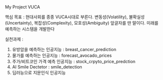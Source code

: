 My Project VUCA

핵심 목표 : 
현대사회를 종종 VUCA시대로 부른다. 
변동성(Volatility), 불확실성(Uncertainty), 복잡성(Complexity), 모호성(Ambiguity) 앞글자를 딴 말이다.
미래를 예측하는 시스템을 개발한다

실천과제 : 
1. 유방암을 예측하는 인공지능 : breast_cancer_prediction
2. 물가를 예측하는 인공지능  : forecast_avocado_prices
3. 주가/비트코인 가격 예측 인공지능 : stock_crpyto_price_predction
4. AI Smile Dectetor : smile_detection
5. 딥러능으로 지문인식 인공지능


